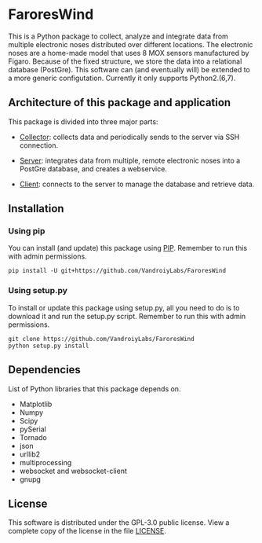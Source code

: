 # FaroresWind

This is a Python package to collect, analyze and integrate data from multiple
electronic noses distributed over different locations. The electronic noses are
a home-made model that uses 8 MOX sensors manufactured by Figaro. Because of the
fixed structure, we store the data into a relational database (PostGre). This
software can (and eventually will) be extended to a more generic configutation.
Currently it only supports Python2.(6,7).



## Architecture of this package and application

This package is divided into three major parts:

* [Collector](https://github.com/VandroiyLabs/FaroresWind/tree/master/faroreswind/collector): collects data and periodically sends to the server via
SSH connection.

* [Server](https://github.com/VandroiyLabs/FaroresWind/tree/master/faroreswind/server): integrates data from multiple, remote electronic noses into a
  PostGre database, and creates a webservice.

* [Client](https://github.com/VandroiyLabs/FaroresWind/tree/master/faroreswind/client): connects to the server to manage the database and retrieve data.


## Installation

### Using pip

You can install (and update) this package using
[PIP](https://en.wikipedia.org/wiki/Pip_%28package_manager%29).
Remember to run this with admin permissions.

```
pip install -U git+https://github.com/VandroiyLabs/FaroresWind
```


### Using setup.py

To install or update this package using setup.py, all you need
to do is to download it and run the setup.py script. Remember to
run this with admin permissions.

```
git clone https://github.com/VandroiyLabs/FaroresWind
python setup.py install
```


## Dependencies

List of Python libraries that this package depends on.

* Matplotlib
* Numpy
* Scipy
* pySerial
* Tornado
* json
* urllib2
* multiprocessing
* websocket and websocket-client
* gnupg

## License

This software is distributed under the GPL-3.0 public license. View a complete copy of the license in the file [LICENSE](https://github.com/VandroiyLabs/FaroresWind/blob/master/LICENSE).
